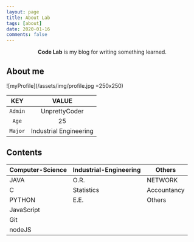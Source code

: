 ```yaml
---
layout: page
title: About Lab
tags: [about]
date: 2020-01-16
comments: false
---
```

    
<center><b>Code Lab</b> is my blog for writing something learned.</center>

## About me

![myProfile](/assets/img/profile.jpg =250x250)

|KEY|VALUE|
|:---:|:---:|
|`Admin`|UnprettyCoder|
|`Age`|25|
|`Major`|Industrial Engineering|

## Contents

|Computer-Science|Industrial-Engineering|Others|
|---|---|---|
|JAVA|O.R.|NETWORK|
|C|Statistics|Accountancy|
|PYTHON|E.E.|Others|
|JavaScript| | |
|Git| | |
|nodeJS| | |
